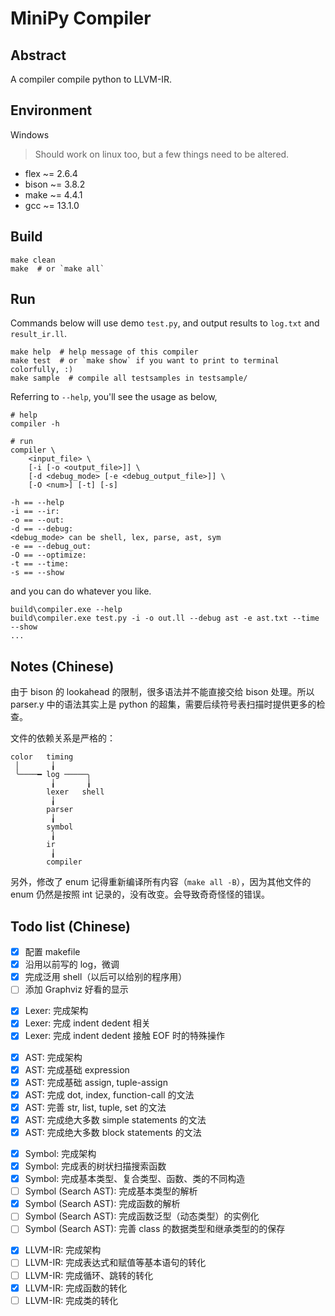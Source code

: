 # MiniPy Compiler

## Abstract

A compiler compile python to LLVM-IR.

## Environment

Windows
> Should work on linux too, but a few things need to be altered.

- flex ~= 2.6.4
- bison ~= 3.8.2
- make ~= 4.4.1
- gcc ~= 13.1.0

## Build

```shell
make clean
make  # or `make all`
```

## Run

Commands below will use demo `test.py`, and output results to `log.txt` and `result_ir.ll`.

```shell
make help  # help message of this compiler
make test  # or `make show` if you want to print to terminal colorfully, :)
make sample  # compile all testsamples in testsample/
```

Referring to `--help`, you'll see the usage as below,

```shell
# help
compiler -h

# run
compiler \
    <input_file> \
    [-i [-o <output_file>]] \
    [-d <debug_mode> [-e <debug_output_file>]] \
    [-O <num>] [-t] [-s]
```

```plaintext
-h == --help
-i == --ir:
-o == --out:
-d == --debug:
<debug_mode> can be shell, lex, parse, ast, sym
-e == --debug_out:
-O == --optimize:
-t == --time:
-s == --show 
```

and you can do whatever you like.

```shell
build\compiler.exe --help
build\compiler.exe test.py -i -o out.ll --debug ast -e ast.txt --time --show
...
```

## Notes (Chinese)

由于 bison 的 lookahead 的限制，很多语法并不能直接交给 bison 处理。所以 parser.y 中的语法其实上是 python 的超集，需要后续符号表扫描时提供更多的检查。

文件的依赖关系是严格的：

```plaintext
color   timing
 │       ╽
 ╰────━ log ─────╮
         ╽       ╽
        lexer   shell
         ╽
        parser
         ╽
        symbol
         ╽
        ir
         ╽
        compiler
```

另外，修改了 enum 记得重新编译所有内容（`make all -B`），因为其他文件的 enum 仍然是按照 int 记录的，没有改变。会导致奇奇怪怪的错误。

## Todo list (Chinese)

- [x] 配置 makefile
- [x] 沿用以前写的 log，微调
- [x] 完成泛用 shell（以后可以给别的程序用）
- [ ] 添加 Graphviz 好看的显示

<placeholder>

- [x] Lexer: 完成架构
- [x] Lexer: 完成 indent dedent 相关
- [x] Lexer: 完成 indent dedent 接触 EOF 时的特殊操作

<placeholder>

- [x] AST: 完成架构
- [x] AST: 完成基础 expression
- [x] AST: 完成基础 assign, tuple-assign
- [x] AST: 完成 dot, index, function-call 的文法
- [x] AST: 完善 str, list, tuple, set 的文法
- [x] AST: 完成绝大多数 simple statements 的文法
- [x] AST: 完成绝大多数 block statements 的文法

<placeholder>

- [x] Symbol: 完成架构
- [x] Symbol: 完成表的树状扫描搜索函数
- [x] Symbol: 完成基本类型、复合类型、函数、类的不同构造
- [ ] Symbol (Search AST): 完成基本类型的解析
- [x] Symbol (Search AST): 完成函数的解析
- [ ] Symbol (Search AST): 完成函数泛型（动态类型）的实例化
- [ ] Symbol (Search AST): 完善 class 的数据类型和继承类型的的保存

<placeholder>

- [x] LLVM-IR: 完成架构
- [ ] LLVM-IR: 完成表达式和赋值等基本语句的转化
- [ ] LLVM-IR: 完成循环、跳转的转化
- [x] LLVM-IR: 完成函数的转化
- [ ] LLVM-IR: 完成类的转化
